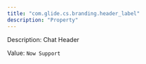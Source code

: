 ```yaml
---
title: "com.glide.cs.branding.header_label"
description: "Property"
---
```


Description: Chat Header

Value: `Now Support`